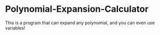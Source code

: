 # Polynomial-Expansion-Calculator
This is a program that can expand any polynomial, and you can even use variables!

